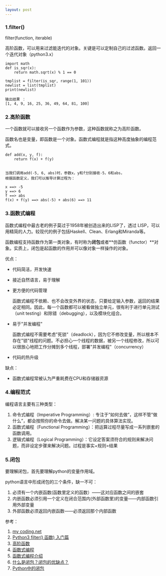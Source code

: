 ```yaml
---
layout: post
---
```


### 1.filter()

filter(function, iterable)

高阶函数，可以用来过滤能迭代的对象。关键是可以定制自己的过滤函数。返回一个迭代对象（python3.x）

	import math
	def is_sqr(x):
	    return math.sqrt(x) % 1 == 0
	 
	tmplist = filter(is_sqr, range(1, 101))
	newlist = list(tmplist)
	print(newlist)

	输出结果 ：
	[1, 4, 9, 16, 25, 36, 49, 64, 81, 100]

### 2.高阶函数

一个函数就可以接收另一个函数作为参数，这种函数就称之为高阶函数。

函数名也是变量，即函数是一个对象。函数式编程就是指这种高度抽象的编程范式。

	def add(x, y, f):
	    return f(x) + f(y)


	当我们调用add(-5, 6, abs)时，参数x，y和f分别接收-5，6和abs，
	根据函数定义，我们可以推导计算过程为：
	
	x ==> -5
	y ==> 6
	f ==> abs
	f(x) + f(y) ==> abs(-5) + abs(6) ==> 11

### 3.函数式编程

函数式编程中最古老的例子莫过于1958年被创造出来的LISP了，透过 LISP，可以用精简的人力。较现代的例子包括Haskell、Clean、Erlang和Miranda等。

函数编程支持函数作为第一类对象，有时称为**闭包**或者**仿函数（functor）**对象。实质上，闭包是起函数的作用并可以像对象一样操作的对象。


优点：

+ 代码简洁，开发快速
+ 接近自然语言，易于理解
+ 更方便的代码管理

	函数式编程不依赖、也不会改变外界的状态，只要给定输入参数，返回的结果必定相同。因此，每一个函数都可以被看做独立单元，很有利于进行单元测试（unit testing）和除错（debugging），以及模块化组合。

+ 易于"并发编程"
	
	函数式编程不需要考虑"死锁"（deadlock），因为它不修改变量，所以根本不存在"锁"线程的问题。不必担心一个线程的数据，被另一个线程修改，所以可以很放心地把工作分摊到多个线程，部署"并发编程"（concurrency）

+ 代码的热升级

缺点：

+ 函数式编程常被认为严重耗费在CPU和存储器资源


### 4.编程范式

编程语言主要有三种类型：

1. 命令式编程（Imperative Programming）: 专注于”如何去做”，这样不管”做什么”，都会按照你的命令去做。解决某一问题的具体算法实现。
2. 函数式编程（Functional Programming）：把运算过程尽量写成一系列嵌套的函数调用。
3. 逻辑式编程（Logical Programming）：它设定答案须符合的规则来解决问题，而非设定步骤来解决问题。过程是事实+规则=结果


### 5.闭包

要理解闭包，首先要理解python的变量作用域。

python语言中形成闭包的三个条件，缺一不可：

1. 必须有一个内嵌函数(函数里定义的函数）——这对应函数之间的嵌套
2. 内嵌函数必须引用一个定义在闭合范围内(外部函数里)的变量——内部函数引用外部变量
3. 外部函数必须返回内嵌函数——必须返回那个内部函数




参考：

1. [my coding.net](http://zhwa3232.coding.me/baibingqianlan.github.io/)
2. [Python3 filter() 函数) 入门篇](http://www.runoob.com/python3/python3-func-filter.html)
3. [高阶函数](https://www.liaoxuefeng.com/wiki/001374738125095c955c1e6d8bb493182103fac9270762a000/001386819873910807d8c322ca74d269c9f80f747330a52000)
4. [函数式编程](https://baike.baidu.com/item/%E5%87%BD%E6%95%B0%E5%BC%8F%E7%BC%96%E7%A8%8B/4035031?fr=aladdin)
5. [函数式编程介绍](https://blog.csdn.net/u013007900/article/details/79104110)
6. [什么是闭包？闭包的优缺点？](https://www.cnblogs.com/cxying93/p/6103375.html)
7. [Python中的闭包](https://www.cnblogs.com/Khannia/p/6220384.html)
